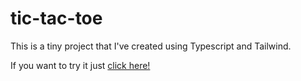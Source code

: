 # tic-tac-toe
This is a tiny project that I've created using Typescript and Tailwind.

If you want to try it just [click here!](https://marianavinyolas.github.io/tic-tac-toe/)
